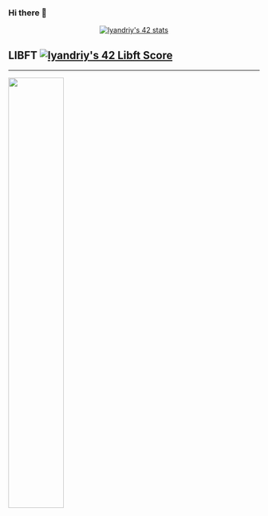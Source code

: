### Hi there 👋
<center>
<a href="https://github.com/JaeSeoKim/badge42"><img src="https://badge42.vercel.app/api/v2/cli1qxyu2014608mji3krvd19/stats?cursusId=21&coalitionId=64" alt="lyandriy's 42 stats" /></a>
</center>

<h2>LIBFT <a href="https://github.com/JaeSeoKim/badge42"><img src="https://badge42.vercel.app/api/v2/cli1qxyu2014608mji3krvd19/project/2779320" alt="lyandriy's 42 Libft Score" /></a></h2>

<hr>
<img align="left" width="47%" src="https://github-readme-stats.vercel.app/api?username=lyandriy&theme=gotham&hide_border=false&include_all_commits=false&count_private=false" />
<!--
**lyandriy/lyandriy** is a ✨ _special_ ✨ repository because its `README.md` (this file) appears on your GitHub profile.

Here are some ideas to get you started:

- 🔭 I’m currently working on ...
- 🌱 I’m currently learning ...
- 👯 I’m looking to collaborate on ...
- 🤔 I’m looking for help with ...
- 💬 Ask me about ...
- 📫 How to reach me: ...
- 😄 Pronouns: ...
- ⚡ Fun fact: ...
-->
